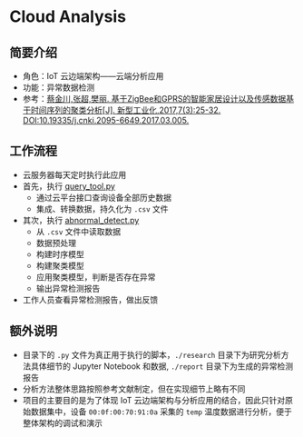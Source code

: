 # Cloud Analysis

## 简要介绍

- 角色：IoT 云边端架构——云端分析应用
- 功能：异常数据检测
- 参考：[蔡金川,张超,樊丽. 基于ZigBee和GPRS的智能家居设计以及传感数据基于时间序列的聚类分析[J]. 新型工业化,2017,7(3):25-32. DOI:10.19335/j.cnki.2095-6649.2017.03.005.](https://d.wanfangdata.com.cn/periodical/xxgyh201703005)

## 工作流程

- 云服务器每天定时执行此应用
- 首先，执行 [query_tool.py](./query_tool.py)
    - 通过云平台接口查询设备全部历史数据
    - 集成、转换数据，持久化为 `.csv` 文件
- 其次，执行 [abnormal_detect.py](./abnormal_detect.py)
    - 从 `.csv` 文件中读取数据
    - 数据预处理
    - 构建时序模型
    - 构建聚类模型
    - 应用聚类模型，判断是否存在异常
    - 输出异常检测报告
- 工作人员查看异常检测报告，做出反馈

## 额外说明

- 目录下的 `.py` 文件为真正用于执行的脚本，`./research` 目录下为研究分析方法具体细节的 Jupyter Notebook 和数据, `./report` 目录下为生成的异常检测报告
- 分析方法整体思路按照参考文献制定，但在实现细节上略有不同
- 项目的主要目的是为了体现 IoT 云边端架构与分析应用的结合，因此只针对原始数据集中，设备 `00:0f:00:70:91:0a` 采集的 `temp` 温度数据进行分析，便于整体架构的调试和演示
